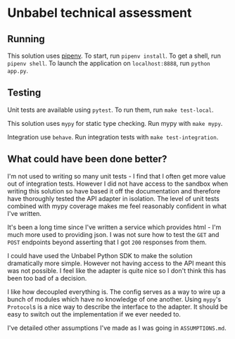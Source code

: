 # Unbabel technical assessment

## Running

This solution uses [pipenv](https://pipenv.readthedocs.io/en/latest/).
To start, run `pipenv install`. To get a shell, run `pipenv shell`.
To launch the application on `localhost:8888`, run `python app.py`.

## Testing

Unit tests are available using `pytest`. To run them, run `make test-local`.

This solution uses `mypy` for static type checking. Run mypy with `make mypy`.

Integration use `behave`. Run integration tests with `make test-integration`.

## What could have been done better?

I'm not used to writing so many unit tests - I find that I often get more value
out of integration tests. However I did not have access to the sandbox when
writing this solution so have based it off the documentation and therefore
have thoroughly tested the API adapter in isolation. The level of unit tests
combined with mypy coverage makes me feel reasonably confident in what I've written.

It's been a long time since I've written a service which provides html - I'm much
more used to providing json. I was not sure how to test the `GET` and `POST` endpoints
beyond asserting that I got `200` responses from them.

I could have used the Unbabel Python SDK to make the solution dramatically more simple.
However not having access to the API meant this was not possible. I feel like the adapter
is quite nice so I don't think this has been too bad of a decision.

I like how decoupled everything is. The config serves as a way to wire up a bunch of modules
which have no knowledge of one another. Using `mypy`'s `Protocol`s is a nice way to describe
the interface to the adapter.  It should be easy to switch out the implementation if we ever
needed to.

I've detailed other assumptions I've made as I was going in `ASSUMPTIONS.md`.
